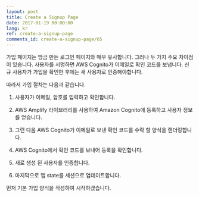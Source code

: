 ```yaml
---
layout: post
title: Create a Signup Page
date: 2017-01-19 00:00:00
lang: kr
ref: create-a-signup-page
comments_id: create-a-signup-page/65
---
```


가입 페이지는 방금 만든 로그인 페이지와 매우 유사합니다. 그러나 두 가지 주요 차이점이 있습니다. 사용자를 서명하면 AWS Cognito가 이메일로 확인 코드를 보냅니다. 신규 사용자가 가입을 확인한 후에는 새 사용자로 인증해야합니다.

따라서 가입 절차는 다음과 같습니다.

1. 사용자가 이메일, 암호를 입력하고 확인합니다.

2. AWS Amplify 라이브러리를 사용하여 Amazon Cognito에 등록하고 사용자 정보를 얻습니다.

3. 그런 다음 AWS Cognito가 이메일로 보낸 확인 코드를 수락 할 양식을 렌더링합니다.

4. AWS Cognito에서 확인 코드를 보내어 등록을 확인합니다.

5. 새로 생성 된 사용자를 인증합니다.

6. 마지막으로 앱 state를 세션으로 업데이트합니다.

먼저 기본 가입 양식을 작성하여 시작하겠습니다.
